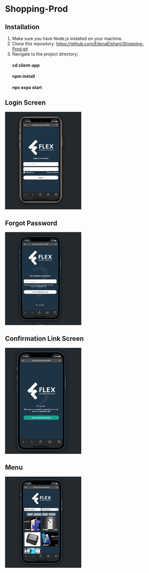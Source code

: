 # Shopping-Prod
## Installation

1. Make sure you have Node.js installed on your machine.
2. Clone this repository: https://github.com/EdonaElshani/Shopping-Prod.git
3. Navigate to the project directory:
   #### cd client-app
   #### npm install
   #### npx expo start
   
<div style="flex-direction: column;">
  <div >
    <h2>Login Screen</h2>
    <img src="./client-app/src/assets/Images/LoginScreen.PNG" alt="Login Screen" width="50%"/>
  </div>
  <div>
    <h2>Forgot Password</h2>
    <img src="./client-app/src/assets/Images/ForgotPassword.PNG" alt="Forgot Password Screen" width="50%"/>
  </div>
    <div>
    <h2>Confirmation Link Screen </h2>
    <img src="./client-app/src/assets/Images/ConfirmationLink.PNG" alt="Confirmation Link Screen" width="50%"/>
  </div>
      <div>
    <h2>Menu </h2>
    <img src="./client-app/src/assets/Images/Menu.PNG" alt="Menu Screen" width="50%"/>
  </div>
</div>
